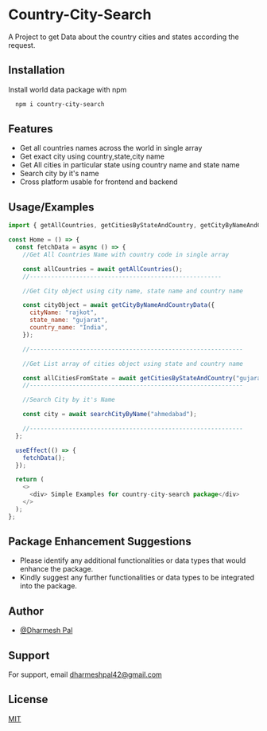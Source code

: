 # Country-City-Search

A Project to get Data about the country cities and states according the request.

## Installation

Install world data package with npm

```bash
  npm i country-city-search
```

## Features

- Get all countries names across the world in single array
- Get exact city using country,state,city name
- Get All cities in particular state using country name and state name
- Search city by it's name
- Cross platform usable for frontend and backend

## Usage/Examples

```javascript
import { getAllCountries, getCitiesByStateAndCountry, getCityByNameAndCountryData, searchCityByName } from "country-city-search";

const Home = () => {
  const fetchData = async () => {
    //Get All Countries Name with country code in single array

    const allCountries = await getAllCountries();
    //------------------------------------------------------

    //Get City object using city name, state name and country name

    const cityObject = await getCityByNameAndCountryData({
      cityName: "rajkot",
      state_name: "gujarat",
      country_name: "India",
    });

    //------------------------------------------------------------

    //Get List array of cities object using state and country name

    const allCitiesFromState = await getCitiesByStateAndCountry("gujarat", "India");
    //------------------------------------------------------------

    //Search City by it's Name

    const city = await searchCityByName("ahmedabad");

    //------------------------------------------------------------
  };

  useEffect(() => {
    fetchData();
  });

  return (
    <>
      <div> Simple Examples for country-city-search package</div>
    </>
  );
};
```

## Package Enhancement Suggestions

- Please identify any additional functionalities or data types that would enhance the package.
- Kindly suggest any further functionalities or data types to be integrated into the package.

## Author

- [@Dharmesh Pal](https://github.com/dharmeshpal42)

## Support

For support, email dharmeshpal42@gmail.com

## License

[MIT](https://choosealicense.com/licenses/mit/)
